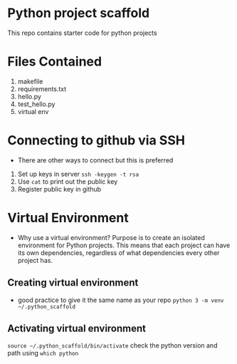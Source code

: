 # Python project scaffold
This repo contains starter code for python projects

# Files Contained
1. makefile
2. requirements.txt
3. hello.py
4. test_hello.py
5. virtual env

# Connecting to github via SSH
- There are other ways to connect but this is preferred
1. Set up keys in server
  `ssh -keygen -t rsa`
2. Use `cat` to print out the public key
3. Register public key in github

# Virtual Environment
- Why use a virtual environment? Purpose is to create an isolated environment for Python projects. This means that each project can have its own dependencies, regardless of what dependencies every other project has.

## Creating virtual environment 
- good practice to give it the same name as your repo
`python 3 -m venv ~/.python_scaffold`

## Activating virtual environment
`source ~/.python_scaffold/bin/activate`
check the python version and path using `which python`
